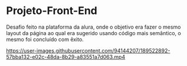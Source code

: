 # Projeto-Front-End
Desafio feito na plataforma da alura, onde o objetivo era fazer o mesmo layout da página ao qual era sugerido usando código mais semântico, o mesmo foi concluído com êxito.


https://user-images.githubusercontent.com/94144207/189522892-57bba132-e02c-48da-8b29-a83551a7d063.mp4

